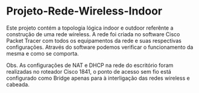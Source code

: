 # Projeto-Rede-Wireless-Indoor
Este projeto contém a topologia lógica indoor e outdoor referênte a construção de uma rede wireless. A rede foi criada no software Cisco Packet Tracer com todos os equipamentos da rede e 
suas respectivas configurações. Através do software podemos verificar o funcionamento da mesma e como se comporta.

Obs. As configurações de NAT e DHCP na rede do escritório foram realizadas no roteador Cisco 1841, o ponto de acesso sem fio está configurado como Bridge apenas para à interligação das 
redes wireless e cabeada. 
